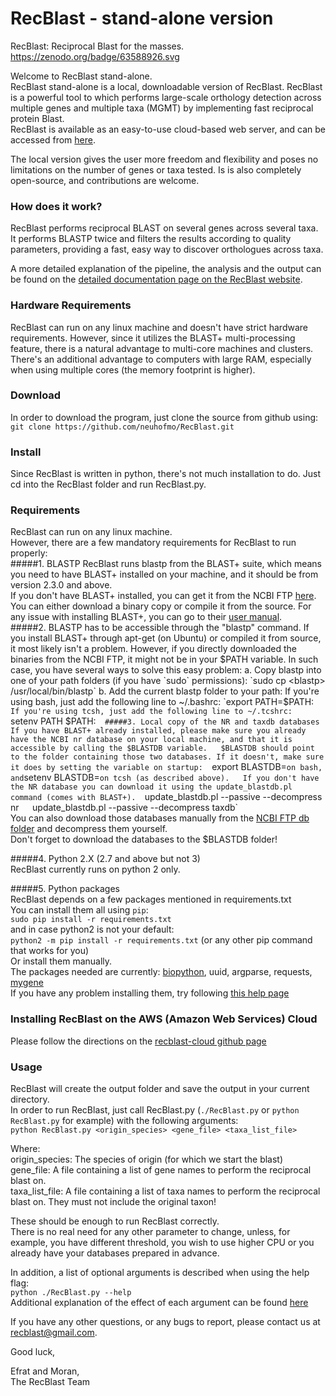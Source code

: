 # RecBlast - stand-alone version  
RecBlast: Reciprocal Blast for the masses.  
https://zenodo.org/badge/63588926.svg

Welcome to RecBlast stand-alone.  
RecBlast stand-alone is a local, downloadable version of RecBlast. RecBlast is a powerful tool to which performs large-scale orthology detection across multiple genes and multiple taxa (MGMT) by implementing fast reciprocal protein Blast.  
RecBlast is available as an easy-to-use cloud-based web server, and can be accessed from [here](http://reciprocalblast.com).  

The local version gives the user more freedom and flexibility and poses no limitations on the number of genes or taxa tested. Is is also completely open-source, and contributions are welcome.  

### How does it work?
RecBlast performs reciprocal BLAST on several genes across several taxa.  
It performs BLASTP twice and filters the results according to quality parameters, providing a fast, easy way to discover orthologues across taxa.  

A more detailed explanation of the pipeline, the analysis and the output can be found on the [detailed documentation page on the RecBlast website](http://reciprocalblast.com/explain).  

### Hardware Requirements
RecBlast can run on any linux machine and doesn't have strict hardware requirements.
However, since it utilizes the BLAST+ multi-processing feature, there is a natural advantage to multi-core machines and clusters.
There's an additional advantage to computers with large RAM, especially when using multiple cores (the memory footprint is higher).  

### Download
In order to download the program, just clone the source from github using:  
`git clone https://github.com/neuhofmo/RecBlast.git`

### Install
Since RecBlast is written in python, there's not much installation to do. Just cd into the RecBlast folder and run RecBlast.py.

### Requirements
   RecBlast can run on any linux machine.  
   However, there are a few mandatory requirements for RecBlast to run properly:  
#####1. BLASTP
RecBlast runs blastp from the BLAST+ suite, which means you need to have BLAST+ installed on your machine, and it should be from version 2.3.0 and above.   
If you don't have BLAST+ installed, you can get it from the NCBI FTP [here](ftp://ftp.ncbi.nlm.nih.gov/blast/executables/blast+/LATEST/).
You can either download a binary copy or compile it from the source.
For any issue with installing BLAST+, you can go to their [user manual](https://www.ncbi.nlm.nih.gov/books/NBK279690/).  
#####2. BLASTP has to be accessible through the "blastp" command.
If you install BLAST+ through apt-get (on Ubuntu) or compiled it from source, it most likely isn't a problem.
However, if you directly downloaded the binaries from the NCBI FTP, it might not be in your $PATH variable. 
In such case, you have several ways to solve this easy problem:  
a. Copy blastp into one of your path folders (if you have `sudo` permissions):  
`sudo cp <blastp> /usr/local/bin/blastp`  
b. Add the current blastp folder to your path:  
If you're using bash, just add the following line to ~/.bashrc:  
`export PATH=$PATH:<your blastp folder>`  
If you're using tcsh, just add the following line to ~/.tcshrc:  
`setenv PATH $PATH:<your blastp folder>`  
#####3. Local copy of the NR and taxdb databases  
If you have BLAST+ already installed, please make sure you already have the NCBI nr database on your local machine, and that it is accessible by calling the $BLASTDB variable.  
$BLASTDB should point to the folder containing those two databases. If it doesn't, make sure it does by setting the variable on startup:  
`export BLASTDB=<your blast db folder>` on bash, and `setenv BLASTDB=<your blast db folder>` on tcsh (as described above).  
If you don't have the NR database you can download it using the update_blastdb.pl command (comes with BLAST+).  
`update_blastdb.pl --passive --decompress nr`  
`update_blastdb.pl --passive --decompress taxdb`  
You can also download those databases manually from the [NCBI FTP db folder](ftp://ftp.ncbi.nlm.nih.gov/blast/db/) and decompress them yourself.  
Don't forget to download the databases to the $BLASTDB folder!  

#####4. Python 2.X (2.7 and above but not 3)  
RecBlast currently runs on python 2 only.  

#####5. Python packages  
RecBlast depends on a few packages mentioned in requirements.txt  
You can install them all using `pip`:  
`sudo pip install -r requirements.txt`  
and in case python2 is not your default:  
`python2 -m pip install -r requirements.txt` (or any other pip command that works for you)  
Or install them manually.  
The packages needed are currently: [biopython](https://github.com/biopython/biopython.github.io/), uuid, argparse, requests, [mygene](https://pypi.python.org/pypi/mygene)  
If you have any problem installing them, try following [this help page](http://stackoverflow.com/questions/26053982/error-setup-script-exited-with-error-command-x86-64-linux-gnu-gcc-failed-wit)

### Installing RecBlast on the AWS (Amazon Web Services) Cloud
Please follow the directions on the [recblast-cloud github page](https://github.com/neuhofmo/recblast-cloud)

### Usage  
RecBlast will create the output folder and save the output in your current directory.  
In order to run RecBlast, just call RecBlast.py (`./RecBlast.py` or `python RecBlast.py` for example) with the following arguments:  
`python RecBlast.py <origin_species> <gene_file> <taxa_list_file>`  

Where:  
origin_species:         The species of origin (for which we start the blast)  
gene_file:              A file containing a list of gene names to perform the reciprocal blast on.  
taxa_list_file:         A file containing a list of taxa names to perform the reciprocal blast on. They must not include the original taxon!  

These should be enough to run RecBlast correctly.   
There is no real need for any other parameter to change, unless, for example, you have different threshold, you wish to use higher CPU or you already have your databases prepared in advance.  

In addition, a list of optional arguments is described when using the help flag:  
`python ./RecBlast.py --help`  
Additional explanation of the effect of each argument can be found [here](http://reciprocalblast.com/documentation)  

If you have any other questions, or any bugs to report, please contact us at recblast@gmail.com.  

Good luck,  

Efrat and Moran,  
The RecBlast Team  

